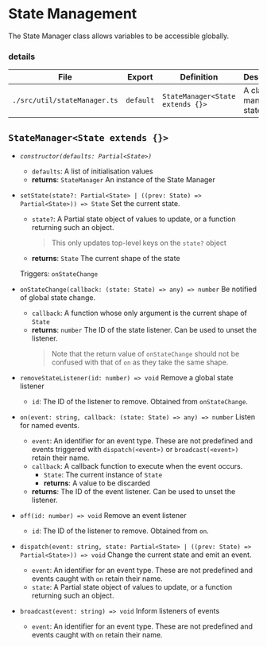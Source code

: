 # State Management

The State Manager class allows variables to be accessible globally.

### details
| **File**                     | **Export**         | **Definition**                   | **Description**         |
|------------------------------|--------------------|----------------------------------|-------------------------|
| `./src/util/stateManager.ts` |`default`           | `StateManager<State extends {}>` | A class to manage state |

## `StateManager<State extends {}>`

* *`constructor(defaults: Partial<State>)`*
    - `defaults`: A list of initialisation values
    - **returns**: `StateManager` An instance of the State Manager
    
* `setState(state?: Partial<State> | ((prev: State) => Partial<State>)) => State` Set the current state.
    - `state?`: A Partial state object of values to update, or a function returning such an object.
        > This only updates top-level keys on the `state?` object 
    - **returns**: `State` The current shape of the state
    
    Triggers: `onStateChange`

* `onStateChange(callback: (state: State) => any) => number` Be notified of global state change. 
    - `callback`: A function whose only argument is the current shape of `State`
    - **returns**: `number` The ID of the state listener. Can be used to unset the listener.
        > Note that the return value of `onStateChange` should not be confused with that of `on` as they take the same shape.

* `removeStateListener(id: number) => void` Remove a global state listener
    - `id`: The ID of the listener to remove. Obtained from `onStateChange`.

* `on(event: string, callback: (state: State) => any) => number` Listen for named events.
    - `event`: An identifier for an event type. These are not predefined and events triggered with `dispatch(<event>)` or `broadcast(<event>)` retain their name.
    - `callback`: A callback function to execute when the event occurs. 
        - `State`: The current instance of `State`
        - **returns**: A value to be discarded
    - **returns**: The ID of the event listener. Can be used to unset the listener.
    
* `off(id: number) => void` Remove an event listener
    - `id`: The ID of the listener to remove. Obtained from `on`.
    
* `dispatch(event: string, state: Partial<State> | ((prev: State) => Partial<State>)) => void` Change the current state and emit an event.
    - `event`: An identifier for an event type. These are not predefined and events caught with `on` retain their name.
    - `state`: A Partial state object of values to update, or a function returning such an object.
    
* `broadcast(event: string) => void` Inform listeners of events
    - `event`: An identifier for an event type. These are not predefined and events caught with `on` retain their name.
